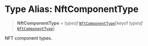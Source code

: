 # Type Alias: NftComponentType

> **NftComponentType** = *typeof* [`NftComponentType`](../variables/NftComponentType.md)\[keyof *typeof* [`NftComponentType`](../variables/NftComponentType.md)\]

NFT component types.
